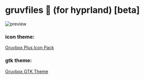 # gruvfiles 🌃 (for hyprland) [beta]
![preview](https://github.com/user-attachments/assets/3decb9db-9934-46d8-b6e9-316ff0be9c40)

### icon theme:
[Gruvbox Plus Icon Pack](https://www.gnome-look.org/p/1961046)

### gtk theme:
 [Gruvbox GTK Theme](https://www.gnome-look.org/p/1681313)
